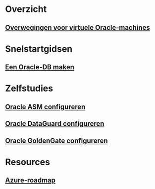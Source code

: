 # Overzicht
## [Overwegingen voor virtuele Oracle-machines](oracle-considerations.md)
# Snelstartgidsen
## [Een Oracle-DB maken](oracle-database-quick-create.md)
# Zelfstudies
## [Oracle ASM configureren](configure-oracle-asm.md)
## [Oracle DataGuard configureren](configuring-oracle-dataguard.md)
## [Oracle GoldenGate configureren](configure-oracle-golden-gate.md)
# Resources
## [Azure-roadmap](https://azure.microsoft.com/roadmap/)
